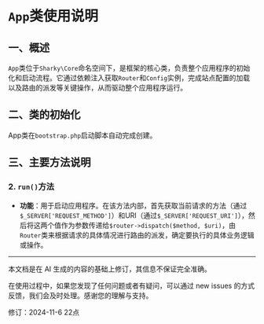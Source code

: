 # `App`类使用说明

## 一、概述

`App`类位于`Sharky\Core`命名空间下，是框架的核心类，负责整个应用程序的初始化和启动流程。它通过依赖注入获取`Router`和`Config`实例，完成站点配置的加载以及路由的派发等关键操作，从而驱动整个应用程序运行。

## 二、类的初始化

App类在`bootstrap.php`启动脚本自动完成创建。

## 三、主要方法说明

### 2. `run()`方法

- **功能**：用于启动应用程序。在该方法内部，首先获取当前请求的方法（通过`$_SERVER['REQUEST_METHOD']`）和URI（通过`$_SERVER['REQUEST_URI']`），然后将这两个值作为参数传递给`$router->dispatch($method, $uri)`，由`Router`类来根据请求的具体情况进行路由的派发，确定要执行的具体业务逻辑或操作。

---

本文档是在 AI 生成的内容的基础上修订，其信息不保证完全准确。

在使用过程中，如果您发现了任何问题或者有疑问，可以通过 new issues 的方式反馈，我们会及时处理。感谢您的理解与支持。

修订：2024-11-6 22点
